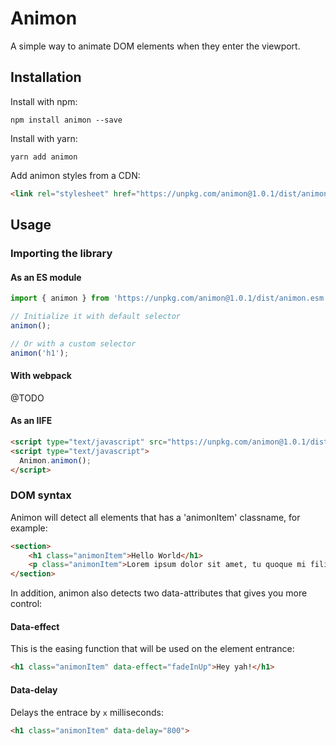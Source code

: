 # Animon

A simple way to animate DOM elements when they enter the viewport.

## Installation

Install with npm:

```
npm install animon --save
```

Install with yarn:

```
yarn add animon
```

Add animon styles from a CDN:

```html
<link rel="stylesheet" href="https://unpkg.com/animon@1.0.1/dist/animon.css"/>
```

## Usage

### Importing the library

#### As an ES module

```js
import { animon } from 'https://unpkg.com/animon@1.0.1/dist/animon.esm.js';

// Initialize it with default selector
animon();

// Or with a custom selector
animon('h1');
```

#### With webpack

@TODO

#### As an IIFE

```html
<script type="text/javascript" src="https://unpkg.com/animon@1.0.1/dist/animon.iife.js"></script>
<script type="text/javascript">
  Animon.animon();
</script>
```

### DOM syntax

Animon will detect all elements that has a 'animonItem' classname, for example:

```html
<section>
    <h1 class="animonItem">Hello World</h1>
    <p class="animonItem">Lorem ipsum dolor sit amet, tu quoque mi filii.</p>
</section>
```

In addition, animon also detects two data-attributes that gives you more control:

#### Data-effect

This is the easing function that will be used on the element entrance:

```html
<h1 class="animonItem" data-effect="fadeInUp">Hey yah!</h1>
```

#### Data-delay

Delays the entrace by `x` milliseconds:

```html
<h1 class="animonItem" data-delay="800">
```
